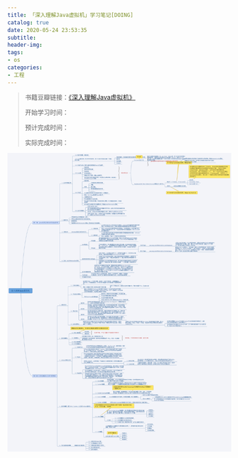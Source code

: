 ```yaml
---
title: 「深入理解Java虚拟机」学习笔记[DOING]
catalog: true
date: 2020-05-24 23:53:35
subtitle:
header-img:
tags:
- os
categories:
- 工程
---
```

> 书籍豆瓣链接：[《深入理解Java虚拟机》](https://book.douban.com/subject/24722612/)
> 
> 开始学习时间：
> 
> 预计完成时间：
> 
> 实际完成时间：


![](https://github.com/SoaringhawkCheng/blog/blob/master/source/_posts/understand-jvm/mind.png)